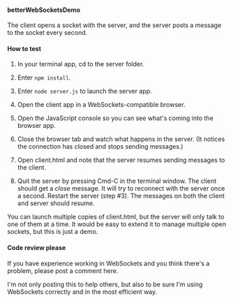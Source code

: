#### betterWebSocketsDemo

The client opens a socket with the server, and the server posts a message to the socket every second.

#### How to test

1. In your terminal app, cd to the server folder.

2. Enter <code>npm install</code>. 

3. Enter <code>node server.js</code> to launch the server app.

4. Open the client app in a WebSockets-compatible browser.

5. Open the JavaScript console so you can see what's coming into the browser app.

6. Close the browser tab and watch what happens in the server. (It notices the connection has closed and stops sending messages.)

7. Open client.html and note that the server resumes sending messages to the client. 

8. Quit the server by pressing Cmd-C in the terminal window. The client should get a <i>close</i> message. It will try to reconnect with the server once a second. Restart the server (step #3). The messages on both the client and server should resume. 

You can launch multiple copies of client.html, but the server will only talk to one of them at a time. It would be easy to extend it to manage multiple open sockets, but this is just a demo. 

#### Code review please

If you have experience working in WebSockets and you think there's a problem, please post a comment here. 

I'm not only posting this to help others, but also to be sure I'm using WebSockets correctly and in the most efficient way.

